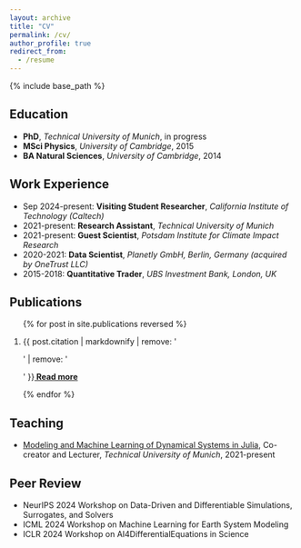 ```yaml
---
layout: archive
title: "CV"
permalink: /cv/
author_profile: true
redirect_from:
  - /resume
---
```


{% include base_path %}

## Education
* **PhD**, *Technical University of Munich*, in progress
* **MSci Physics**, *University of Cambridge*, 2015
* **BA Natural Sciences**, *University of Cambridge*, 2014

## Work Experience
* Sep 2024-present: **Visiting Student Researcher**, *California Institute of Technology (Caltech)*
* 2021-present: **Research Assistant**, *Technical University of Munich*
* 2021-present: **Guest Scientist**, *Potsdam Institute for Climate Impact Research*
* 2020-2021: **Data Scientist**, *Planetly GmbH, Berlin, Germany (acquired by OneTrust LLC)*
* 2015-2018: **Quantitative Trader**, *UBS Investment Bank, London, UK*

## Publications
<ol>{% for post in site.publications reversed %}
<li><p>{{ post.citation | markdownify | remove: '<p>' | remove: '</p>' }}<b><a href="{{ base_path }}{{ post.url }}" rel="permalink"> Read more</a></b></p></li>
{% endfor %}</ol>

## Teaching
- [Modeling and Machine Learning of Dynamical Systems in Julia](https://github.com/TUM-PIK-ESM/TUM-Dynamics-Lecture), Co-creator and Lecturer, *Technical University of Munich*, 2021-present
  
## Peer Review
* NeurIPS 2024 Workshop on Data-Driven and Differentiable Simulations, Surrogates, and Solvers
* ICML 2024 Workshop on Machine Learning for Earth System Modeling
* ICLR 2024 Workshop on AI4DifferentialEquations in Science
  
<!-- Talks
======
  <ul>{% for post in site.talks %}
    {% include archive-single-talk-cv.html %}
  {% endfor %}</ul> -->
  
<!-- Teaching
======
  <ul>{% for post in site.teaching %}
    {% include archive-single-cv.html %}
  {% endfor %}</ul> -->
<!--   
Service and leadership
======
* Currently signed in to 43 different slack teams -->
